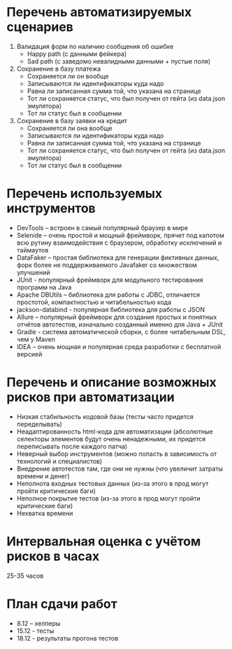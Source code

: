 # Перечень автоматизируемых сценариев
1. Валидация форм по наличию сообщения об ошибке
   - Happy path (с данными фейкера)
   - Sad path (с заведомо невалидными данными + пустые поля)
3. Сохранение в базу платежа
   - Сохраняется ли он вообще
   - Записываются ли идентификаторы куда надо
   - Равна ли записанная сумма той, что указана на странице
   - Тот ли сохраняется статус, что был получен от гейта (из data.json эмулятора)
   - Тот ли статус был в сообщении
4. Сохранение в базу заявки на кредит
   - Сохраняется ли она вообще
   - Записываются ли идентификаторы куда надо
   - Равна ли записанная сумма той, что указана на странице
   - Тот ли сохраняется статус, что был получен от гейта (из data.json эмулятора)
   - Тот ли статус был в сообщении

# Перечень используемых инструментов
- DevTools – встроен в самый популярный браузер в мире
- Selenide – очень простой и мощный фреймворк, прячет под капотом всю рутину взаимодействия с браузером, обработку исключений и таймаутов
- DataFaker – простая библиотека для генерации фиктивных данных, форк более не поддерживаемого Javafaker со множеством улучшений
- JUnit - популярный фреймворк для модульного тестирования программ на Java
- Apache DBUtils – библиотека для работы с JDBC, отличается простотой, компактностью и читабельностью кода
- jackson-databind - популярная библиотека для работы с JSON
- Allure – популярный фреймворк для создания простых и понятных отчётов автотестов, изначально созданный именно для Java + JUnit
- Gradle - система автоматической сборки, с более читабельным DSL, чем у Maven
- IDEA – очень мощная и популярная среда разработки с бесплатной версией

# Перечень и описание возможных рисков при автоматизации
- Низкая стабильность кодовой базы (тесты часто придется переделывать)
- Неадаптированность html-кода для автоматизации (абсолютные селекторы элементов будут очень ненадежными, их придется переписывать после каждого патча)
- Неверный выбор инструментов (можно попасть в зависимость от технологий и специалистов)
- Внедрение автотестов там, где они не нужны (что увеличит затраты времени и денег)
- Неполнота входных тестовых данных (из-за этого в прод могут пройти критические баги)
- Неполное покрытие тестов (из-за этого в прод могут пройти критические баги)
- Нехватка времени

# Интервальная оценка с учётом рисков в часах
25-35 часов

# План сдачи работ
- 8.12 – хелперы
- 15.12 - тесты
- 18.12 - результаты прогона тестов